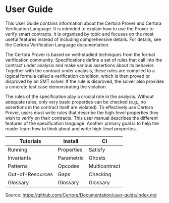 # User Guide

This User Guide contains information about the Certora Prover and Certora Verification Language. It is intended to explain how to use the Prover to verify smart contracts. It is organized by topic and focuses on the most useful features instead of including comprehensive details. For details, see the Certora Verification Language documentation.

The Certora Prover is based on well-studied techniques from the formal verification community. Specifications define a set of rules that call into the contract under analysis and make various assertions about its behavior. Together with the contract under analysis, these rules are compiled to a logical formula called a verification condition, which is then proved or disproved by an SMT solver. If the rule is disproved, the solver also provides a concrete test case demonstrating the violation.

The rules of the specification play a crucial role in the analysis. Without adequate rules, only very basic properties can be checked (e.g., no assertions in the contract itself are violated). To effectively use Certora Prover, users must write rules that describe the high-level properties they wish to verify on their contracts. This user manual describes the different features of the specification language. Another primary goal is to help the reader learn how to think about and write high-level properties.

|Tutorials|Install|CI|
|---|---|---|
|Running|Properties|Satisfy|
|Invariants|Parametric|Ghosts|
|Patterns|Opcodes|Multicontract|
|Out-of-Resources|Gaps|Checking|
|Glossary|Glossary|Glossary|

Source: https://github.com/Certora/Documentation/user-guide/index.md
